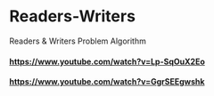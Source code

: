 # Readers-Writers
Readers &amp; Writers Problem Algorithm

#### https://www.youtube.com/watch?v=Lp-SqOuX2Eo
#### https://www.youtube.com/watch?v=GgrSEEgwshk
